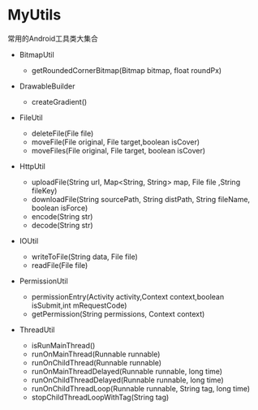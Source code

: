 # MyUtils
常用的Android工具类大集合

+ BitmapUtil
	+ getRoundedCornerBitmap(Bitmap bitmap, float roundPx)

+ DrawableBuilder
	+ createGradient()

+ FileUtil
	+ deleteFile(File file)
	+ moveFile(File original, File target,boolean isCover)
	+ moveFiles(File original, File target, boolean isCover)

+ HttpUtil
	+ uploadFile(String url, Map<String, String> map, File file ,String fileKey)
	+ downloadFile(String sourcePath, String distPath, String fileName, boolean isForce)
	+ encode(String str)
	+ decode(String str)

+ IOUtil
	+ writeToFile(String data, File file)
	+ readFile(File file)

+ PermissionUtil
	+ permissionEntry(Activity activity,Context context,boolean isSubmit,int mRequestCode)
	+ getPermission(String permissions, Context context)

+ ThreadUtil
    + isRunMainThread()
    + runOnMainThread(Runnable runnable)
    + runOnChildThread(Runnable runnable)
    + runOnMainThreadDelayed(Runnable runnable, long time)
    + runOnChildThreadDelayed(Runnable runnable, long time)
    + runOnChildThreadLoop(Runnable runnable, String tag, long time)
    + stopChildThreadLoopWithTag(String tag)
